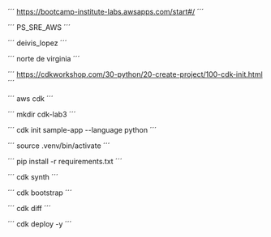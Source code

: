 ´´´
https://bootcamp-institute-labs.awsapps.com/start#/
´´´

´´´
PS_SRE_AWS
´´´

´´´
deivis_lopez
´´´

´´´
norte de virginia
´´´

´´´
https://cdkworkshop.com/30-python/20-create-project/100-cdk-init.html
´´´

´´´
aws cdk
´´´

´´´
mkdir cdk-lab3
´´´

´´´
cdk init sample-app --language python
´´´

´´´
source .venv/bin/activate
´´´

´´´
pip install -r requirements.txt
´´´

´´´
cdk synth
´´´

´´´
cdk bootstrap
´´´

´´´
cdk diff
´´´

´´´
cdk deploy -y
´´´



